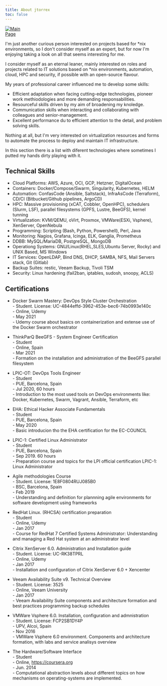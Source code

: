 ```yaml
---
title: About jtorrex
toc: false
---
```


[<img src="https://media-exp1.licdn.com/dms/image/C5603AQHa3FM-wYUnLA/profile-displayphoto-shrink_100_100/0/1568496899810?e=1616025600&v=beta&t=3xkl0Tc1PFvtgDTp4sIhkBUzyvp1MNLSzDKiC9ek4QY" style="max-width:15%;min-width:40px;float:center;" alt="Main Page" />](https://jtorrex.net)

I'm just another curious person interested on projects based for *nix environments, so I don't consider myself as an expert, but for now I'm enjoying taking a look on all that seems interesting for me.

I consider myself as an eternal leaner, mainly interested on roles and projects related to IT solutions based on *nix environments, automation, cloud, HPC and security, if possible with an open-source flavour.

My years of professional career influenced me to develop some skills:

- Efficient adaptation when facing cutting-edge technologies, pioneer work methiodologies and more demanding responsabilities.
- Resourceful skills driven by my aim of broadening my knoledge.
- Communication skills when interacting and collaborating with colleagues and senior-management.
- Excellent performance du to efficient attention to the detail, and problem solving skills.


Nothing at all, but I'm very interested on virtualization resources and forms to automate the process to deploy and maintain IT infrastructure.

In this section there is a list with diferent technologies where sometimes I putted my hands dirty playing with it.

<p><p><h2>Technical Skills</h2>

<ul class="skill-list">
<li>Cloud Platforms: AWS, Azure, OCI, GCP, Hetzner, DigitalOcean</li>
<li>Containers: Docker/Compose/Swarm, Singularity, Kubernetes, HELM</li>
<li>Automation: ConfasCode (Ansible, Saltstack), InfraAsCode (Terraform), CD/CI (Bitbucket/Github pipelines, ArgoCD)</li>
<li>HPC: Massive provisioning (xCAT, Cobbler, OpenHPC), schedulers (Slurm, LSF), parallel filesystems (GPFS, Lustre, BeeGFS), kernel tunning</li>
<li>Virtualization: KVM/QEMU, oVirt, Proxmox, VMWare(ESXi, Vsphere), XenServer, OpenNebula</li>
<li>Programming: Scripting (Bash, Python, Powershell), Perl, Java</li>
<li>Monitoring: Nagios, Grafana, Icinga, ELK, Ganglia, Prometheus</li>
<li>DDBB: MySQL/MariaDB, PostgreSQL, MongoDB</li>
<li>Operationg Systems: GNU/Linux(RHEL,SLES,Ubuntu Server, Rocky) and UNIX Based, MS Windows</li>
<li>IT Services: OpenLDAP, Bind DNS, DHCP, SAMBA, NFS, Mail Servers stack, Git (Gitlab)</li>
<li>Backup Suites: restic, Veeam Backup, Tivoli TSM</li>
<li>Security: Linux hardening (fail2ban, iptables, sudosh, snoopy, ACLS)</li>
</ul>

<p><p><h2>Certifications</h2>

* Docker Swarm Mastery: DevOps Style Cluster Orchestration  
	  - Student. License: UC-4844effd-3962-453e-bec6-74b0993e140c  
	  - Online, Udemy  
	  - May 2021  
	  - Udemy course about basics on containerization and extense use of the Docker Swarm orchestrator  


* ThinkParQ BeeGFS - System Engineer Certification  
	  - Student  
	  - Online, Spain  
	  - Mar 2021  
	  - Formation on the installation and administration of the BeeGFS parallel filesystem  

* LPIC-OT: DevOps Tools Engineer  
	  - Student  
	  - PUE, Barcelona, Spain  
	  - Jul 2020, 60 hours  
	  - Introduction to the most used tools on DevOps environments like: Docker, Kubernetes, Swarm, Vagrant, Ansible, Terraform, etc  

* EHA: Ethical Hacker Associate Fundamentals  
	  - Student  
	  - PUE, Barcelona, Spain  
	  - May 2020  
	  - Basic introducion tho the EHA certification for the EC-COUNCIL  

* LPIC-1: Certified Linux Administrator  
	  - Student  
	  - PUE, Barcelona, Spain  
	  - Sep 2019. 60 hours  
	  - Preparation course and topics for the LPI official certification LPIC-1: Linux Administrator  

* Agile methodologies Course  
	  - Student. License: 1E8F0804RUJ085B0  
	  - BSC, Barcelona, Spain  
	  - Feb 2019  
	  - Understanding and definition for plannning agile environments for software development using frameworks  

* RedHat Linux. (RHCSA) certification preparation  
	  - Student  
	  - Online, Udemy  
	  - Jan 2017  
	  - Course for RedHat 7 Certified Systems Administrator: Understanding and managing a Red Hat system at an administrator level  

* Citrix XenServer 6.0. Administration and Installation guide  
	  - Student. License: UC-RK38TPRL  
	  - Online, Udemy  
	  - Jan 2017  
	  - Installation and configuration of Citrix XenServer 6.0 + Xencenter  

* Veeam Availability Suite v9. Technical Overview  
	  - Student. License: 3525  
	  - Online, Veeam University  
	  - Jan 2017  
	  - Veeam Availability Suite components and architecture formation and best practices programming backup schedules  

* VMWare Vsphere 6.0. Installation, configuration and admnistration  
	  - Student. License: FCP2SB1DY4P  
	  - UPV, Alcoi, Spain  
	  - Nov 2016  
	  - VMWare Vsphere 6.0 environment. Components and architecture formation, with labs and service analisys overview  

* The Hardware/Software Interface  
	  - Student  
	  - Online, https://coursera.org  
	  - Jun. 2014  
	  - Computational abstraction levels about different topics on how mechanisms on  operating-systems are implemented.  

